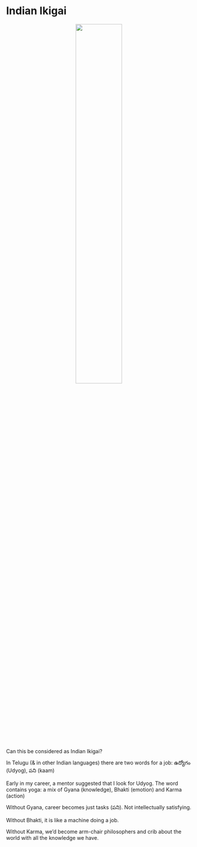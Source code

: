 # Indian Ikigai
<div style="text-align: center"><img src="blogs/udyogam.jpg" width="50%"/></div>

Can this be considered as Indian Ikigai?

In Telugu (& in other Indian languages) there are two words for a job: ఉద్యోగం (Udyog), పని (kaam)

Early in my career, a mentor suggested that I look for Udyog. The word contains yoga: a mix of Gyana (knowledge), Bhakti (emotion) and Karma (action)

Without Gyana, career becomes just tasks (పని). Not intellectually satisfying.

Without Bhakti, it is like a machine doing a job.

Without Karma, we’d become arm-chair philosophers and crib about the world with all the knowledge we have.